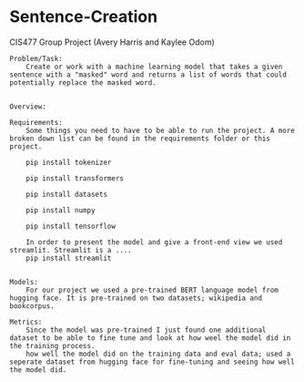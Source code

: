 # Sentence-Creation
CIS477 Group Project (Avery Harris and Kaylee Odom)


    Problem/Task:
        Create or work with a machine learning model that takes a given sentence with a "masked" word and returns a list of words that could potentially replace the masked word.


    Overview:

    Requirements:
        Some things you need to have to be able to run the project. A more broken down list can be found in the requirements folder or this project.

        pip install tokenizer

        pip install transformers

        pip install datasets

        pip install numpy

        pip install tensorflow

        In order to present the model and give a front-end view we used streamlit. Streamlit is a ....
        pip install streamlit


    Models:
        For our project we used a pre-trained BERT language model from hugging face. It is pre-trained on two datasets; wikipedia and bookcorpus.

    Metrics:
        Since the model was pre-trained I just found one additional dataset to be able to fine tune and look at how weel the model did in the training process.
        how well the model did on the training data and eval data; used a seperate dataset from hugging face for fine-tuning and seeing how well the model did.

